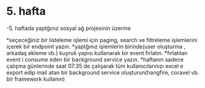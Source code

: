 # 5. hafta
-5. haftada yaptğınız sosyal ağ projesinin üzerine

*seçeceğiniz bir listeleme işlemi için paging, search ve filtreleme işlemlerini içerek bir endpoint yazın.
*yaptğınız işlemlerin birinde(user oluşturma , arkadaş ekleme vb.) kuyruk yapısı kullanarak bir event fırlatın.
*fırlatılan event i consume eden bir background service yazın.
*haftanın sadece çalışma günlerinde saat 07:35 de çalışarak tüm kullanıcılarınızı excel e export edip mail atan bir background service oluşturun(hangfire, coravel vb. bir framework kullanın)
